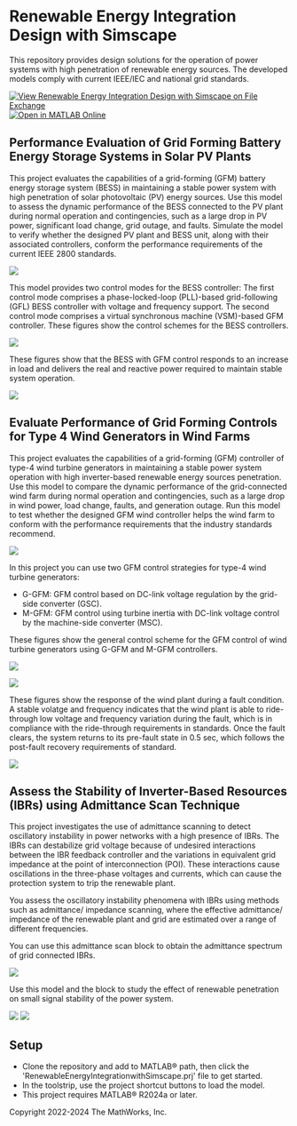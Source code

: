 # **Renewable Energy Integration Design with Simscape**
This repository provides design solutions for the operation of power systems with high penetration of renewable energy sources. The developed models comply with current IEEE/IEC and national grid standards.

[![View ​Renewable Energy Integration Design with Simscape on File Exchange](https://www.mathworks.com/matlabcentral/images/matlab-file-exchange.svg)](https://www.mathworks.com/matlabcentral/fileexchange/123870-renewable-energy-integration-design-with-simscape)
[![Open in MATLAB Online](https://www.mathworks.com/images/responsive/global/open-in-matlab-online.svg)](https://matlab.mathworks.com/open/github/v1?repo=simscape/Renewable-Energy-Integration-Simscape)
## Performance Evaluation of Grid Forming Battery Energy Storage Systems in Solar PV Plants
This project evaluates the capabilities of a grid-forming (GFM) battery energy storage system (BESS) in maintaining a stable power system with high penetration of solar photovoltaic (PV) energy sources. 
Use this model to assess the dynamic performance of the BESS connected to the PV plant during normal operation and contingencies, such as a large drop in PV power, significant load change, grid outage, and faults. Simulate the model to verify whether the designed PV plant and BESS unit, along with their associated controllers, conform the performance requirements of the current IEEE 2800 standards. 

![](Pictures/SystemModel.png)

This model provides two control modes for the BESS controller:
The first control mode comprises a phase-locked-loop (PLL)-based grid-following (GFL) BESS controller with voltage and frequency support.
The second control mode comprises a virtual synchronous machine (VSM)-based GFM controller.
These figures show the control schemes for the BESS controllers.

![](Pictures/BESSGFL&GFM.PNG)

These figures show that the BESS with GFM control responds to an increase in load and delivers the real and reactive power required to maintain stable system operation.

![](Pictures/BESSLoadchange.PNG)
## Evaluate Performance of Grid Forming Controls for Type 4 Wind Generators in Wind Farms
This project evaluates the capabilities of a grid-forming (GFM) controller of type-4 wind turbine generators in maintaining a stable power system operation with high inverter-based renewable energy sources penetration. 
Use this model to compare the dynamic performance of the grid-connected wind farm during normal operation and contingencies, such as a large drop in wind power, load change, faults, and generation outage. 
Run this model to test whether the designed GFM wind controller helps the wind farm to conform with the performance requirements that the industry standards recommend.

![](Pictures/WindFarm.PNG)

In this project you can use two GFM control strategies for type-4 wind turbine generators:
- G-GFM: GFM control based on DC-link voltage regulation by the grid-side converter (GSC).  
- M-GFM: GFM control using turbine inertia with DC-link voltage control by the machine-side converter (MSC). 

These figures show the general control scheme for the GFM control of wind turbine generators using G-GFM and M-GFM controllers.

![](Pictures/MGFMwind.PNG)

![](Pictures/GGFMwind.PNG)

These figures show the response of the wind plant during a fault condition. A stable volatge and frequency indicates that the wind plant is able to ride-through low voltage and frequency variation during the fault, which is in compliance with the ride-through requirements in standards. 
Once the fault clears, the system returns to its pre-fault state in 0.5 sec, which follows the post-fault recovery requirements of standard. 

![](Pictures/MGFMFault.PNG)
## Assess the Stability of Inverter-Based Resources (IBRs) using Admittance Scan Technique
This project investigates the use of admittance scanning to detect oscillatory instability in power networks with a high presence of IBRs.
The IBRs can destabilize grid voltage because of undesired interactions between the IBR feedback controller and the variations in equivalent grid impedance at the point of interconnection (POI). 
These interactions cause oscillations in the three-phase voltages and currents, which can cause the protection system to trip the renewable plant. 

You assess the oscillatory instability phenomena with IBRs using methods such as admittance/ impedance scanning, where the effective admittance/ impedance of 
the renewable plant and grid are estimated over a range of different frequencies.

You can use this admittance scan block to obtain the admittance spectrum of grid connected IBRs.

![](Pictures/AdmiP1.png)

Use this model and the block to study the effect of renewable penetration on small signal stability of the power system.

![](Pictures/Admiscanmodel.png)
![](Pictures/Scanadmi.png)


## Setup
- Clone the repository and add to MATLAB&reg; path, then click the 'RenewableEnergyIntegrationwithSimscape.prj' file to get started. 
- In the toolstrip, use the project shortcut buttons to load the model.
- This project requires MATLAB&reg; R2024a or later.

Copyright 2022-2024 The MathWorks, Inc.
